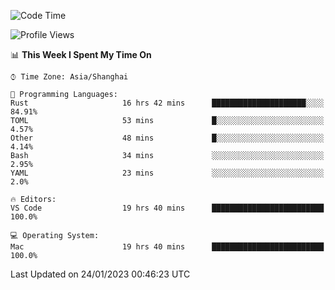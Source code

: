 <!--START_SECTION:waka-->
![Code Time](http://img.shields.io/badge/Code%20Time-1%2C885%20hrs%2058%20mins-blue)

![Profile Views](http://img.shields.io/badge/Profile%20Views-7-blue)

📊 **This Week I Spent My Time On** 

```text
⌚︎ Time Zone: Asia/Shanghai

💬 Programming Languages: 
Rust                     16 hrs 42 mins      █████████████████████░░░░   84.91% 
TOML                     53 mins             █░░░░░░░░░░░░░░░░░░░░░░░░   4.57% 
Other                    48 mins             █░░░░░░░░░░░░░░░░░░░░░░░░   4.14% 
Bash                     34 mins             ░░░░░░░░░░░░░░░░░░░░░░░░░   2.95% 
YAML                     23 mins             ░░░░░░░░░░░░░░░░░░░░░░░░░   2.0%

🔥 Editors: 
VS Code                  19 hrs 40 mins      █████████████████████████   100.0%

💻 Operating System: 
Mac                      19 hrs 40 mins      █████████████████████████   100.0%

```


 Last Updated on 24/01/2023 00:46:23 UTC
<!--END_SECTION:waka-->

<!--![CodersRank](https://cr-skills-chart-widget.azurewebsites.net/api/api?username=BugenZhao&padding=16&tooltip=true&branding=false&sort-by-score=true&skills=Rust%2C%20Swift%2C%20C%2C%20TypeScript%2C%20Java%2C%20Go%2C%20Dart%2C%20C%2B%2B%2C%20Python%2C%20Assembly%2C%20Shell%2C%20Kotlin)-->

